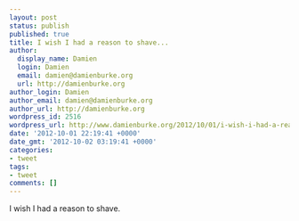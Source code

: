 ```yaml
---
layout: post
status: publish
published: true
title: I wish I had a reason to shave...
author:
  display_name: Damien
  login: Damien
  email: damien@damienburke.org
  url: http://damienburke.org
author_login: Damien
author_email: damien@damienburke.org
author_url: http://damienburke.org
wordpress_id: 2516
wordpress_url: http://www.damienburke.org/2012/10/01/i-wish-i-had-a-reason-to-shave/
date: '2012-10-01 22:19:41 +0000'
date_gmt: '2012-10-02 03:19:41 +0000'
categories:
- tweet
tags:
- tweet
comments: []
---
```

<p>I wish I had a reason to shave.</p>
